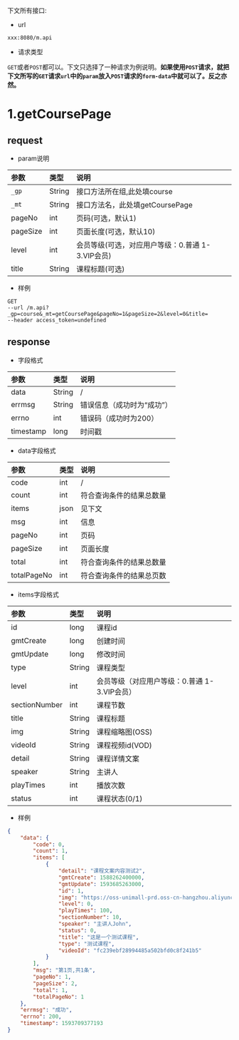 下文所有接口:

* url

`xxx:8080/m.api`

* 请求类型

`GET`或者`POST`都可以。下文只选择了一种请求为例说明。**如果使用`POST`请求，就把下文所写的`GET`请求`url`中的`param`放入`POST`请求的`form-data`中就可以了。反之亦然。**

# 1.getCoursePage

## request

* param说明

| 参数 | 类型 | 说明 |
| :--- | :--- | :--- |
| `_gp` | String | 接口方法所在组,此处填course |
| `_mt` | String | 接口方法名，此处填getCoursePage |
| pageNo | int | 页码(可选，默认1) |
| pageSize | int | 页面长度(可选，默认10) |
| level | int | 会员等级(可选，对应用户等级：0.普通 1-3.VIP会员) |
| title | String | 课程标题(可选) |

* 样例

```
GET 
--url /m.api?_gp=course&_mt=getCoursePage&pageNo=1&pageSize=2&level=0&title= 
--header access_token=undefined
```

## response

* 字段格式

| 参数 | 类型 | 说明 |
| :--- | :--- | :--- |
| data | String | / |
| errmsg | String | 错误信息（成功时为“成功”） |
| errno | int | 错误码（成功时为200） |
| timestamp | long | 时间戳 |

* data字段格式

| 参数 | 类型 | 说明 |
| :--- | :--- | :--- |
| code | int | / |
| count | int | 符合查询条件的结果总数量 |
| items | json | 见下文 |
| msg | int | 信息 |
| pageNo | int | 页码 |
| pageSize | int | 页面长度 |
| total | int | 符合查询条件的结果总数量 |
| totalPageNo | int | 符合查询条件的结果总页数 |

* items字段格式

| 参数 | 类型 | 说明 |
| :--- | :--- | :--- |
| id | long | 课程id |
| gmtCreate | long | 创建时间 |
| gmtUpdate | long | 修改时间 |
| type | String | 课程类型 |
| level | int | 会员等级（对应用户等级：0.普通 1-3.VIP会员） |
| sectionNumber | int | 课程节数 |
| title | String | 课程标题 |
| img | String | 课程缩略图\(OSS\) |
| videoId | String | 课程视频id\(VOD\) |
| detail | String | 课程详情文案 |
| speaker | String | 主讲人 |
| playTimes | int | 播放次数 |
| status | int | 课程状态\(0/1\) |


* 样例

```json
{
    "data": {
        "code": 0,
        "count": 1,
        "items": [
            {
                "detail": "课程文案内容测试2",
                "gmtCreate": 1588262400000,
                "gmtUpdate": 1593685263000,
                "id": 1,
                "img": "https://oss-unimall-prd.oss-cn-hangzhou.aliyuncs.com/test/avatar.jpg",
                "level": 0,
                "playTimes": 100,
                "sectionNumber": 10,
                "speaker": "主讲人John",
                "status": 0,
                "title": "这是一个测试课程",
                "type": "测试课程",
                "videoId": "fc239ebf28994485a502bfd0c8f241b5"
            }
        ],
        "msg": "第1页,共1条",
        "pageNo": 1,
        "pageSize": 2,
        "total": 1,
        "totalPageNo": 1
    },
    "errmsg": "成功",
    "errno": 200,
    "timestamp": 1593709377193
}
```